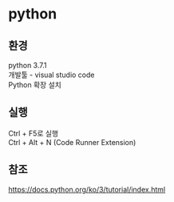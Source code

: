 # python

## 환경
python 3.7.1    
개발툴 - visual studio code   
Python 확장 설치  

## 실행
Ctrl + F5로 실행  
Ctrl + Alt + N (Code Runner Extension)  

## 참조 

https://docs.python.org/ko/3/tutorial/index.html  
